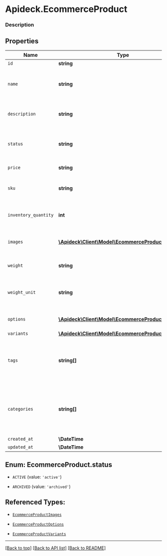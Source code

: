 # Apideck.EcommerceProduct

### Description

## Properties
Name | Type | Description | Notes
------------ | ------------- | ------------- | -------------
`id` | **string** |  | 
`name` | **string** | The name of the product as it should be displayed to customers. | [optional] 
`description` | **string** | A detailed description of the product. | [optional] 
`status` | **string** | The current status of the product (active or archived). | [optional] 
`price` | **string** | The price of the product. | [optional] 
`sku` | **string** | The stock keeping unit of the product. | [optional] 
`inventory_quantity` | **int** | The quantity of the product in stock. | [optional] 
`images` | [**\Apideck\Client\Model\EcommerceProductImages[]**](EcommerceProductImages.md) | An array of image URLs for the product. | [optional] 
`weight` | **string** | The weight of the product. | [optional] 
`weight_unit` | **string** | The unit of measurement for the weight of the product. | [optional] 
`options` | [**\Apideck\Client\Model\EcommerceProductOptions[]**](EcommerceProductOptions.md) | An array of options for the product. | [optional] 
`variants` | [**\Apideck\Client\Model\EcommerceProductVariants[]**](EcommerceProductVariants.md) |  | [optional] 
`tags` | **string[]** | An array of tags for the product, used for organization and searching. | [optional] 
`categories` | **string[]** | An array of categories for the product, used for organization and searching. | [optional] 
`created_at` | **\DateTime** |  | [optional] 
`updated_at` | **\DateTime** |  | [optional] 





<a name="STATUS"></a>
## Enum: EcommerceProduct.status


* `ACTIVE` (value: `'active'`)

* `ARCHIVED` (value: `'archived'`)




## Referenced Types:







* [`EcommerceProductImages`](EcommerceProductImages.md)


* [`EcommerceProductOptions`](EcommerceProductOptions.md)
* [`EcommerceProductVariants`](EcommerceProductVariants.md)





---

[[Back to top]](#) [[Back to API list]](../../../../README.md#documentation-for-api-endpoints) [[Back to README]](../../../../README.md)


